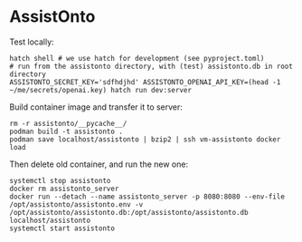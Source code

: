 # AssistOnto

Test locally:

    hatch shell # we use hatch for development (see pyproject.toml)
    # run from the assistonto directory, with (test) assistonto.db in root directory
    ASSISTONTO_SECRET_KEY='sdfhdjhd' ASSISTONTO_OPENAI_API_KEY=(head -1 ~/me/secrets/openai.key) hatch run dev:server

Build container image and transfer it to server:

    rm -r assistonto/__pycache__/
    podman build -t assistonto .
    podman save localhost/assistonto | bzip2 | ssh vm-assistonto docker load

Then delete old container, and run the new one:

    systemctl stop assistonto
    docker rm assistonto_server
    docker run --detach --name assistonto_server -p 8080:8080 --env-file /opt/assistonto/assistonto.env -v /opt/assistonto/assistonto.db:/opt/assistonto/assistonto.db localhost/assistonto
    systemctl start assistonto
